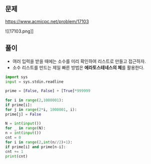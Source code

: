 ## 문제
https://www.acmicpc.net/problem/17103

![[17103.png]]
## 풀이
+ 여러 입력을 받을 때에는 소수를 미리 확인하여 리스트로 만들고 접근하자.
+ 소수 리스트를 만드는 제일 빠른 방법은 **에라토스테네스의 체**를 활용한다.
```python
import sys  
input = sys.stdin.readline  
  
prime = [False, False] + [True]*999999  
  
for i in range(2,1000001):  
if prime[i]:  
for j in range(2*i, 1000001, i):  
prime[j] = False  
  
N = int(input())  
for _ in range(N):  
n = int(input())  
cnt = 0  
for i in range(2,int(n//2)+1):  
if prime[i] and prime[n-i]:  
cnt += 1  
print(cnt)
```
